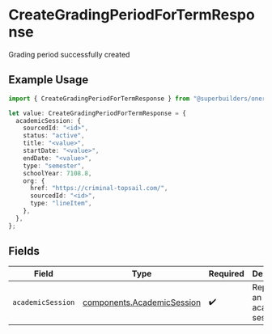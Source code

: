 # CreateGradingPeriodForTermResponse

Grading period successfully created

## Example Usage

```typescript
import { CreateGradingPeriodForTermResponse } from "@superbuilders/oneroster/models/operations";

let value: CreateGradingPeriodForTermResponse = {
  academicSession: {
    sourcedId: "<id>",
    status: "active",
    title: "<value>",
    startDate: "<value>",
    endDate: "<value>",
    type: "semester",
    schoolYear: 7108.8,
    org: {
      href: "https://criminal-topsail.com/",
      sourcedId: "<id>",
      type: "lineItem",
    },
  },
};
```

## Fields

| Field                                                                    | Type                                                                     | Required                                                                 | Description                                                              |
| ------------------------------------------------------------------------ | ------------------------------------------------------------------------ | ------------------------------------------------------------------------ | ------------------------------------------------------------------------ |
| `academicSession`                                                        | [components.AcademicSession](../../models/components/academicsession.md) | :heavy_check_mark:                                                       | Represents an academic session.                                          |